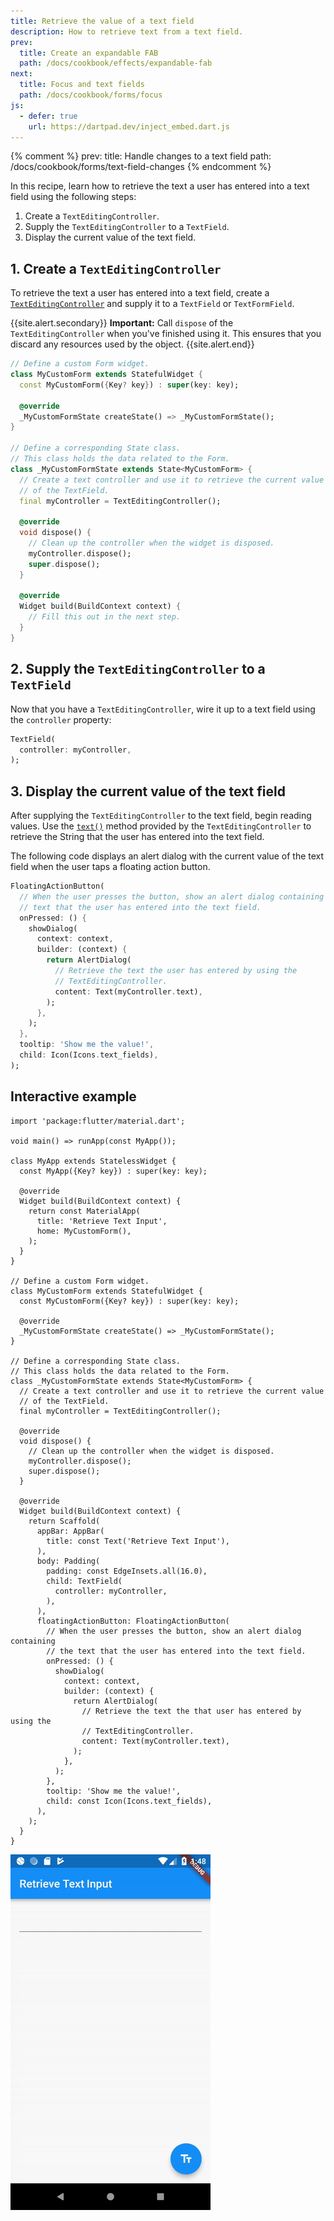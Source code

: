 ```yaml
---
title: Retrieve the value of a text field
description: How to retrieve text from a text field.
prev:
  title: Create an expandable FAB
  path: /docs/cookbook/effects/expandable-fab
next:
  title: Focus and text fields
  path: /docs/cookbook/forms/focus
js:
  - defer: true
    url: https://dartpad.dev/inject_embed.dart.js
---
```


<?code-excerpt path-base="cookbook/forms/retrieve_input"?>

{% comment %}
prev:
  title: Handle changes to a text field
  path: /docs/cookbook/forms/text-field-changes
{% endcomment %}

In this recipe,
learn how to retrieve the text a user has entered into a text field
using the following steps:

  1. Create a `TextEditingController`.
  2. Supply the `TextEditingController` to a `TextField`.
  3. Display the current value of the text field.

## 1. Create a `TextEditingController`

To retrieve the text a user has entered into a text field,
create a [`TextEditingController`][]
and supply it to a `TextField` or `TextFormField`.

{{site.alert.secondary}}
  **Important:** Call `dispose` of the `TextEditingController` when
  you've finished using it. This ensures that you discard any resources
  used by the object.
{{site.alert.end}}

<?code-excerpt "lib/starter.dart (Starter)" remove="return Container();"?>
```dart
// Define a custom Form widget.
class MyCustomForm extends StatefulWidget {
  const MyCustomForm({Key? key}) : super(key: key);

  @override
  _MyCustomFormState createState() => _MyCustomFormState();
}

// Define a corresponding State class.
// This class holds the data related to the Form.
class _MyCustomFormState extends State<MyCustomForm> {
  // Create a text controller and use it to retrieve the current value
  // of the TextField.
  final myController = TextEditingController();

  @override
  void dispose() {
    // Clean up the controller when the widget is disposed.
    myController.dispose();
    super.dispose();
  }

  @override
  Widget build(BuildContext context) {
    // Fill this out in the next step.
  }
}
```

## 2. Supply the `TextEditingController` to a `TextField`

Now that you have a `TextEditingController`, wire it up
to a text field using the `controller` property:

<!-- skip -->
```dart
TextField(
  controller: myController,
);
```

## 3. Display the current value of the text field

After supplying the `TextEditingController` to the text field,
begin reading values. Use the [`text()`][]
method provided by the `TextEditingController` to retrieve the
String that the user has entered into the text field.

The following code displays an alert dialog with the current
value of the text field when the user taps a floating action button.

<!-- skip -->
```dart
FloatingActionButton(
  // When the user presses the button, show an alert dialog containing the
  // text that the user has entered into the text field.
  onPressed: () {
    showDialog(
      context: context,
      builder: (context) {
        return AlertDialog(
          // Retrieve the text the user has entered by using the
          // TextEditingController.
          content: Text(myController.text),
        );
      },
    );
  },
  tooltip: 'Show me the value!',
  child: Icon(Icons.text_fields),
);
```

## Interactive example

<?code-excerpt "lib/main.dart"?>
```run-dartpad:theme-light:mode-flutter:run-true:width-100%:height-600px:split-60:ga_id-interactive_example:null_safety-true
import 'package:flutter/material.dart';

void main() => runApp(const MyApp());

class MyApp extends StatelessWidget {
  const MyApp({Key? key}) : super(key: key);

  @override
  Widget build(BuildContext context) {
    return const MaterialApp(
      title: 'Retrieve Text Input',
      home: MyCustomForm(),
    );
  }
}

// Define a custom Form widget.
class MyCustomForm extends StatefulWidget {
  const MyCustomForm({Key? key}) : super(key: key);

  @override
  _MyCustomFormState createState() => _MyCustomFormState();
}

// Define a corresponding State class.
// This class holds the data related to the Form.
class _MyCustomFormState extends State<MyCustomForm> {
  // Create a text controller and use it to retrieve the current value
  // of the TextField.
  final myController = TextEditingController();

  @override
  void dispose() {
    // Clean up the controller when the widget is disposed.
    myController.dispose();
    super.dispose();
  }

  @override
  Widget build(BuildContext context) {
    return Scaffold(
      appBar: AppBar(
        title: const Text('Retrieve Text Input'),
      ),
      body: Padding(
        padding: const EdgeInsets.all(16.0),
        child: TextField(
          controller: myController,
        ),
      ),
      floatingActionButton: FloatingActionButton(
        // When the user presses the button, show an alert dialog containing
        // the text that the user has entered into the text field.
        onPressed: () {
          showDialog(
            context: context,
            builder: (context) {
              return AlertDialog(
                // Retrieve the text the that user has entered by using the
                // TextEditingController.
                content: Text(myController.text),
              );
            },
          );
        },
        tooltip: 'Show me the value!',
        child: const Icon(Icons.text_fields),
      ),
    );
  }
}
```

<noscript>
  <img src="/images/cookbook/retrieve-input.gif" alt="Retrieve Text Input Demo" class="site-mobile-screenshot" />
</noscript>


[`text()`]: {{site.api}}/flutter/widgets/TextEditingController/text.html
[`TextEditingController`]: {{site.api}}/flutter/widgets/TextEditingController-class.html
